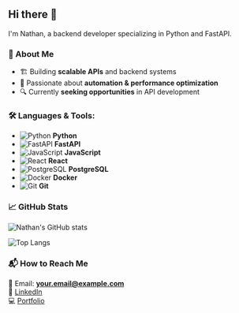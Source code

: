 ## Hi there 👋  
I'm Nathan, a backend developer specializing in Python and FastAPI.

### 🌟 About Me
- 🏗 Building **scalable APIs** and backend systems  
- 🚀 Passionate about **automation & performance optimization**  
- 🔍 Currently **seeking opportunities** in API development  

### 🛠 Languages & Tools:
- ![Python](https://cdn.jsdelivr.net/gh/devicons/devicon/icons/python/python-original.svg) **Python**
- ![FastAPI](https://cdn.jsdelivr.net/gh/devicons/devicon/icons/fastapi/fastapi-original.svg) **FastAPI**
- ![JavaScript](https://cdn.jsdelivr.net/gh/devicons/devicon/icons/javascript/javascript-original.svg) **JavaScript**
- ![React](https://cdn.jsdelivr.net/gh/devicons/devicon/icons/react/react-original.svg) **React**
- ![PostgreSQL](https://cdn.jsdelivr.net/gh/devicons/devicon/icons/postgresql/postgresql-original.svg) **PostgreSQL**
- ![Docker](https://cdn.jsdelivr.net/gh/devicons/devicon/icons/docker/docker-original.svg) **Docker**
- ![Git](https://cdn.jsdelivr.net/gh/devicons/devicon/icons/git/git-original.svg) **Git**

### 📈 GitHub Stats
![Nathan's GitHub stats](https://github-readme-stats.vercel.app/api?username=EitherRock&show_icons=true&theme=radical)

![Top Langs](https://github-readme-stats.vercel.app/api/top-langs/?username=EitherRock&layout=compact&theme=radical)


### 📬 How to Reach Me
📧 Email: **your.email@example.com**  
🔗 [LinkedIn](https://www.linkedin.com/in/your-profile)  
💻 [Portfolio](https://your-website.com)  
